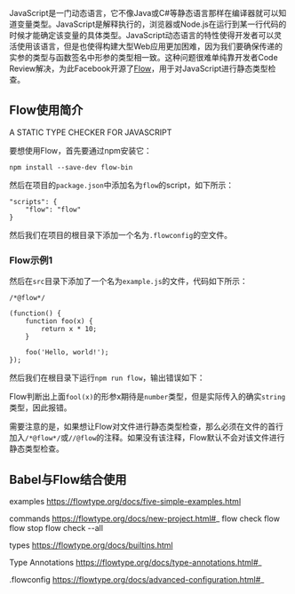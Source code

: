 ﻿JavaScript是一门动态语言，它不像Java或C#等静态语言那样在编译器就可以知道变量类型。JavaScript是解释执行的，浏览器或Node.js在运行到某一行代码的时候才能确定该变量的具体类型。JavaScript动态语言的特性使得开发者可以灵活使用该语言，但是也使得构建大型Web应用更加困难，因为我们要确保传递的实参的类型与函数签名中形参的类型相一致。这种问题很难单纯靠开发者Code Review解决，为此Facebook开源了[Flow](https://flowtype.org/)，用于对JavaScript进行静态类型检查。

## Flow使用简介
A STATIC TYPE CHECKER FOR JAVASCRIPT

要想使用Flow，首先要通过npm安装它：

```
npm install --save-dev flow-bin
```

然后在项目的`package.json`中添加名为`flow`的script，如下所示：

```
"scripts": {
    "flow": "flow"
}
```

然后我们在项目的根目录下添加一个名为`.flowconfig`的空文件。


### Flow示例1
然后在`src`目录下添加了一个名为`example.js`的文件，代码如下所示：

```
/*@flow*/

(function() {
    function foo(x) {
        return x * 10;
    }

    foo('Hello, world!');
});
```

然后我们在根目录下运行`npm run flow`，输出错误如下：

Flow判断出上面`fool(x)`的形参x期待是`number`类型，但是实际传入的确实`string`类型，因此报错。

需要注意的是，如果想让Flow对文件进行静态类型检查，那么必须在文件的首行加入`/*@flow*/`或`//@flow`的注释。如果没有该注释，Flow默认不会对该文件进行静态类型检查。

## Babel与Flow结合使用


examples
https://flowtype.org/docs/five-simple-examples.html

commands
https://flowtype.org/docs/new-project.html#_
flow check
flow
flow stop
flow check --all

types
https://flowtype.org/docs/builtins.html

Type Annotations
https://flowtype.org/docs/type-annotations.html#_

.flowconfig
https://flowtype.org/docs/advanced-configuration.html#_